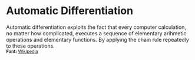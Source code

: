 # Automatic Differentiation
Automatic differentiation exploits the fact that every computer calculation, no matter how complicated, executes a sequence of elementary arihmetic operations and elementary functions. By applying the chain rule repeatedly to these operations. <br>
<small>**Font:** [Wikipedia](https://en.wikipedia.org/wiki/Automatic_differentiation)<small>

